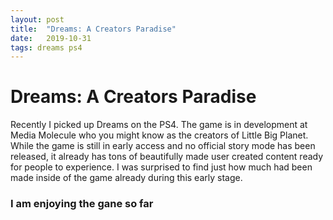 ```yaml
---
layout: post
title:  "Dreams: A Creators Paradise"
date:   2019-10-31
tags: dreams ps4
---
```


<h1>Dreams: A Creators Paradise</h1>

Recently I picked up Dreams on the PS4. The game is in development at Media Molecule who you might know as the creators of Little Big Planet. While the game is still in early access and no official story mode has been released, it already has tons of beautifully made user created content ready for people to experience. I was surprised to find just how much had been made inside of the game already during this early stage.

<h3> I am enjoying the gane so far </h3>
